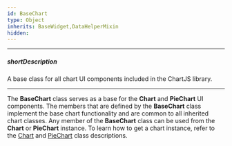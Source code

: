```yaml
---
id: BaseChart
type: Object
inherits: BaseWidget,DataHelperMixin
hidden: 
---
```

---
##### shortDescription
A base class for all chart UI components included in the ChartJS library.

---
The **BaseChart** class serves as a base for the **Chart** and **PieChart** UI components. The members that are defined by the **BaseChart** class implement the base chart functionality and are common to all inherited chart classes. Any member of the **BaseChart** class can be used from the **Chart** or **PieChart** instance. To learn how to get a chart instance, refer to the [Chart](/api-reference/20%20Data%20Visualization%20Widgets/dxChart/3%20Methods '/Documentation/ApiReference/UI_Components/dxChart/Methods/') and [PieChart](/api-reference/20%20Data%20Visualization%20Widgets/dxPieChart/3%20Methods '/Documentation/ApiReference/UI_Components/dxPieChart/Methods/') class descriptions.